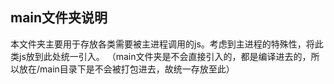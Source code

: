 ## main文件夹说明
本文件夹主要用于存放各类需要被主进程调用的js。考虑到主进程的特殊性，将此类js放到此处统一引入。
（main文件夹是不会直接引入的，都是编译进去的，所以放在/main目录下是不会被打包进去，故统一存放至此）
